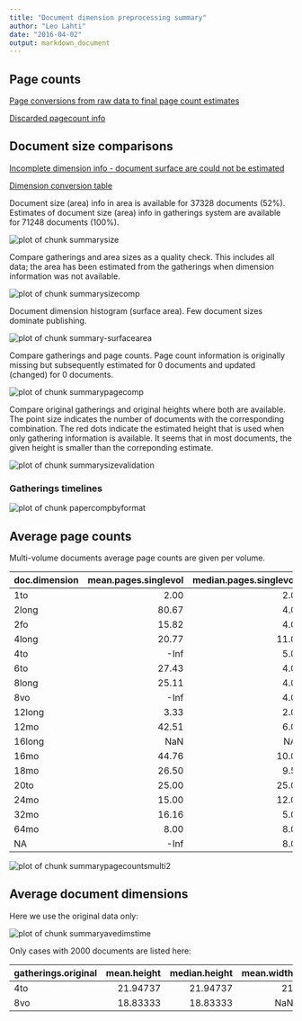 ```yaml
---
title: "Document dimension preprocessing summary"
author: "Leo Lahti"
date: "2016-04-02"
output: markdown_document
---
```



## Page counts

[Page conversions from raw data to final page count estimates](https://raw.githubusercontent.com/rOpenGov/estc/master/inst/examples/output.tables/pagecount_conversion_nontrivial.csv)

<!--[Page conversions from raw data to final page count estimates with volume info](https://raw.githubusercontent.com/rOpenGov/estc/master/inst/examples/output.tables/page_conversion_table_full.csv)-->

[Discarded pagecount info](https://raw.githubusercontent.com/rOpenGov/estc/master/inst/examples/output.tables/pagecount_discarded.csv)



## Document size comparisons

[Incomplete dimension info - document surface are could not be estimated](https://raw.githubusercontent.com/rOpenGov/estc/master/inst/examples/output.tables/physical_dimension_incomplete.csv)

[Dimension conversion table](https://raw.githubusercontent.com/rOpenGov/estc/master/inst/examples/output.tables/conversions_physical_dimension.csv)

<!--[Discarded dimension info](https://raw.githubusercontent.com/rOpenGov/estc/master/inst/examples/output.tables/dimensions_discarded.csv)-->

Document size (area) info in area is available for 37328 documents (52%). Estimates of document size (area) info in gatherings system are available for 71248 documents (100%). 

![plot of chunk summarysize](figure/summarysize-1.png)


Compare gatherings and area sizes as a quality check. This includes all data; the area has been estimated from the gatherings when dimension information was not available.

![plot of chunk summarysizecomp](figure/summarysizecomp-1.png)

Document dimension histogram (surface area). Few document sizes dominate publishing.

![plot of chunk summary-surfacearea](figure/summary-surfacearea-1.png)


Compare gatherings and page counts. Page count information is originally missing but subsequently estimated for 0 documents and updated (changed) for 0 documents. 


![plot of chunk summarypagecomp](figure/summarypagecomp-1.png)

Compare original gatherings and original heights where both are available. The point size indicates the number of documents with the corresponding combination. The red dots indicate the estimated height that is used when only gathering information is available. It seems that in most documents, the given height is smaller than the correponding estimate.

![plot of chunk summarysizevalidation](figure/summarysizevalidation-1.png)

### Gatherings timelines

![plot of chunk papercompbyformat](figure/papercompbyformat-1.png)

## Average page counts 

Multi-volume documents average page counts are given per volume.


|doc.dimension | mean.pages.singlevol| median.pages.singlevol| n.singlevol| mean.pages.multivol| median.pages.multivol| n.multivol| mean.pages.issue| median.pages.issue| n.issue|
|:-------------|--------------------:|----------------------:|-----------:|-------------------:|---------------------:|----------:|----------------:|------------------:|-------:|
|1to           |                 2.00|                    2.0|          15|                  NA|                    NA|         NA|               NA|                 NA|      NA|
|2long         |                80.67|                    4.0|           4|              234.00|                 234.0|          1|               NA|                 NA|      NA|
|2fo           |                15.82|                    4.0|        3663|               41.98|                  23.0|        862|            20.19|               23.0|     843|
|4long         |                20.77|                   11.0|         206|               36.80|                  27.0|         79|            23.31|               21.0|      72|
|4to           |                 -Inf|                    5.0|       15657|               45.11|                  19.0|       4382|            19.01|               17.0|    5167|
|6to           |                27.43|                    4.0|          29|               60.00|                  71.0|          3|            25.00|               25.0|       1|
|8long         |                25.11|                    4.0|          99|               68.70|                  41.0|         23|            24.37|               21.0|      19|
|8vo           |                 -Inf|                    4.0|        7774|              102.43|                  38.0|       1360|            23.19|               21.0|    1069|
|12long        |                 3.33|                    2.0|           7|                  NA|                    NA|         NA|               NA|                 NA|      NA|
|12mo          |                42.51|                    6.0|        3234|              124.42|                  31.0|        664|            20.50|               20.0|     590|
|16long        |                  NaN|                     NA|           1|                  NA|                    NA|         NA|               NA|                 NA|      NA|
|16mo          |                44.76|                   10.0|        1665|               86.17|                  31.5|        466|            23.30|               19.0|     356|
|18mo          |                26.50|                    9.5|           8|               50.00|                  50.0|          2|            16.00|               16.0|       1|
|20to          |                25.00|                   25.0|           1|               25.00|                  25.0|          1|            25.00|               25.0|       1|
|24mo          |                15.00|                   12.0|          12|               20.75|                  20.5|          4|            20.75|               20.5|       4|
|32mo          |                16.16|                    5.0|          57|               36.92|                  31.0|         12|            26.91|               27.0|      11|
|64mo          |                 8.00|                    8.0|           8|                  NA|                    NA|         NA|             8.67|                8.0|       6|
|NA            |                 -Inf|                    8.0|       38808|              131.70|                  38.0|       7777|            23.91|               23.0|    5695|


![plot of chunk summarypagecountsmulti2](figure/summarypagecountsmulti2-1.png)


## Average document dimensions 

Here we use the original data only:

![plot of chunk summaryavedimstime](figure/summaryavedimstime-1.png)




Only cases with 2000 documents are listed here:


|gatherings.original | mean.height| median.height| mean.width| median.width|  n|
|:-------------------|-----------:|-------------:|----------:|------------:|--:|
|4to                 |    21.94737|      21.94737|         21|           21| 19|
|8vo                 |    18.83333|      18.83333|        NaN|          NaN| 12|

